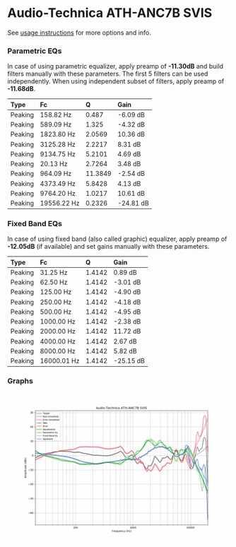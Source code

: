 # Audio-Technica ATH-ANC7B SVIS
See [usage instructions](https://github.com/jaakkopasanen/AutoEq#usage) for more options and info.

### Parametric EQs
In case of using parametric equalizer, apply preamp of **-11.30dB** and build filters manually
with these parameters. The first 5 filters can be used independently.
When using independent subset of filters, apply preamp of **-11.68dB**.

| Type    | Fc          |       Q | Gain      |
|:--------|:------------|:--------|:----------|
| Peaking | 158.82 Hz   |  0.487  | -6.09 dB  |
| Peaking | 589.09 Hz   |  1.325  | -4.32 dB  |
| Peaking | 1823.80 Hz  |  2.0569 | 10.36 dB  |
| Peaking | 3125.28 Hz  |  2.2217 | 8.31 dB   |
| Peaking | 9134.75 Hz  |  5.2101 | 4.69 dB   |
| Peaking | 20.13 Hz    |  2.7264 | 3.48 dB   |
| Peaking | 964.09 Hz   | 11.3849 | -2.54 dB  |
| Peaking | 4373.49 Hz  |  5.8428 | 4.13 dB   |
| Peaking | 9764.20 Hz  |  1.0217 | 10.61 dB  |
| Peaking | 19556.22 Hz |  0.2326 | -24.81 dB |

### Fixed Band EQs
In case of using fixed band (also called graphic) equalizer, apply preamp of **-12.05dB**
(if available) and set gains manually with these parameters.

| Type    | Fc          |      Q | Gain      |
|:--------|:------------|:-------|:----------|
| Peaking | 31.25 Hz    | 1.4142 | 0.89 dB   |
| Peaking | 62.50 Hz    | 1.4142 | -3.01 dB  |
| Peaking | 125.00 Hz   | 1.4142 | -4.90 dB  |
| Peaking | 250.00 Hz   | 1.4142 | -4.18 dB  |
| Peaking | 500.00 Hz   | 1.4142 | -4.95 dB  |
| Peaking | 1000.00 Hz  | 1.4142 | -2.38 dB  |
| Peaking | 2000.00 Hz  | 1.4142 | 11.72 dB  |
| Peaking | 4000.00 Hz  | 1.4142 | 2.67 dB   |
| Peaking | 8000.00 Hz  | 1.4142 | 5.82 dB   |
| Peaking | 16000.01 Hz | 1.4142 | -25.15 dB |

### Graphs
![](./Audio-Technica%20ATH-ANC7B%20SVIS.png)